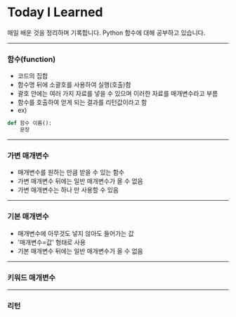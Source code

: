 # Today I Learned
매일 배운 것을 정리하며 기록합니다. Python 함수에 대해 공부하고 있습니다.

***

### 함수(function)

- 코드의 집합
- 함수명 뒤에 소괄호를 사용하여 실행(호출)함
- 괄호 안에는 여러 가지 자료를 넣을 수 있으며 이러한 자료를 매개변수라고 부름
- 함수를 호출하여 얻게 되는 결과를 리턴값이라고 함
- ex) 
```python
def 함수 이름():
	문장
```

***

### 가변 매개변수

- 매개변수를 원하는 만큼 받을 수 있는 함수
- 가변 매개변수 뒤에는 일반 매개변수가 올 수 없음
- 가변 매개변수는 하나 만 사용할 수 있음

***

### 기본 매개변수

- 매개변수에 아무것도 넣지 않아도 들어가는 값
- '매개변수=값' 형태로 사용
- 기본 매개변수 뒤에는 일반 매개변수가 올 수 없음

***

### 키워드 매개변수


***

### 리턴
